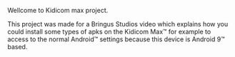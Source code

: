 Wellcome to Kidicom max project.

This project was made for a Bringus Studios video which explains how you could install some types of apks on the Kidicom Max™  for example to access to the normal Android™ settings because this device is Android 9™  based.
